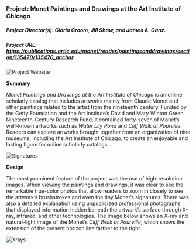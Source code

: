 ### Project: Monet Paintings and Drawings at the Art Institute of Chicago

##### Project Director(s): Gloria Groom, Jill Shaw, and James A. Ganz.

##### Project URL: https://publications.artic.edu/monet/reader/paintingsanddrawings/section/135470/135470_anchor

![Project Website](https://yuhkak.github.io/YuhkaK/images/Monet.png)

**Summary**

_Monet Paintings and Drawings at the Art Institute of Chicago_ is an online scholarly catalog that includes artworks mainly from Claude Monet and other paintings related to the artist from the nineteenth century. Funded by the Getty Foundation and the Art Institute’s David and Mary Winton Green Nineteenth-Century Research Fund, it contained forty-seven of Monet’s well-known artworks such as _Water Lily Pond_ and _Cliff Walk at Pourville_. Readers can explore artworks brought together from an organization of nine museums, including the Art Institute of Chicago, to create an enjoyable and lasting figure for online scholarly catalogs.


![Signatures](https://yuhkak.github.io/YuhkaK/images/Signatures.jpg)

**Design**

The most prominent feature of the project was the use of high-resolution images. When viewing the paintings and drawings, it was clear to see the remarkable true-color photos that allow readers to zoom in closely to see the artwork’s brushstrokes and even the tiny Monet’s signatures. There was also a detailed explanation using unpublicized professional photographs that displayed information hidden beneath the artwork’s surface through X-ray, infrared, and other technologies. The image below shows an X-ray and natural-light image of the Monet’s _Cliff Walk at Pourville_, which shows the extension of the present horizon line farther to the right.




![Xrays](https://yuhkak.github.io/YuhkaK/images/Xrays.jpg)
